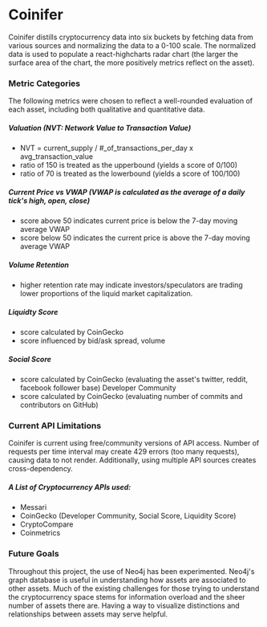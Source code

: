 # Coinifer

Coinifer distills cryptocurrency data into six buckets by fetching data from various sources and normalizing the data to a 0-100 scale.
The normalized data is used to populate a react-highcharts radar chart (the larger the surface area of the chart, the more positively metrics reflect on the asset).


### Metric Categories
The following metrics were chosen to reflect a well-rounded evaluation of each asset, including both qualitative and quantitative data. 

##### Valuation (NVT: Network Value to Transaction Value)
* NVT = current_supply / #_of_transactions_per_day x avg_transaction_value
* ratio of 150 is treated as the upperbound (yields a score of 0/100)
* ratio of 70 is treated as the lowerbound (yields a score of 100/100)

##### Current Price vs VWAP (VWAP is calculated as the average of a daily tick's high, open, close)
* score above 50 indicates current price is below the 7-day moving average VWAP 
* score below 50 indicates the current price is above the 7-day moving average VWAP

##### Volume Retention
* higher retention rate may indicate investors/speculators are trading lower proportions of the liquid market capitalization.

##### Liquidty Score
* score calculated by CoinGecko
* score influenced by bid/ask spread, volume

##### Social Score
* score calculated by CoinGecko (evaluating the asset's twitter, reddit, facebook follower base)
Developer Community
* score calculated by CoinGecko (evaluating number of commits and contributors on GitHub)

### Current API Limitations

Coinifer is current using free/community versions of API access. Number of requests per time interval may create 429 errors (too many requests), causing data to not render.
Additionally, using multiple API sources creates cross-dependency.

##### A List of Cryptocurrency APIs used:
* Messari
* CoinGecko (Developer Community, Social Score, Liquidity Score)
* CryptoCompare
* Coinmetrics


### Future Goals

Throughout this project, the use of Neo4j has been experimented. Neo4j's graph database is useful in understanding how assets are associated to other assets.
Much of the existing challenges for those trying to understand the cryptocurrency space stems for information overload and the sheer number of assets there are.
Having a way to visualize distinctions and relationships between assets may serve helpful.
